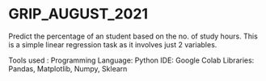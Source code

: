 # GRIP_AUGUST_2021
Predict the percentage of an student based on the no. of study hours.
This is a simple linear regression task as it involves just 2 variables.

Tools used :
Programming Language: Python
IDE: Google Colab
Libraries: Pandas, Matplotlib, Numpy, Sklearn
